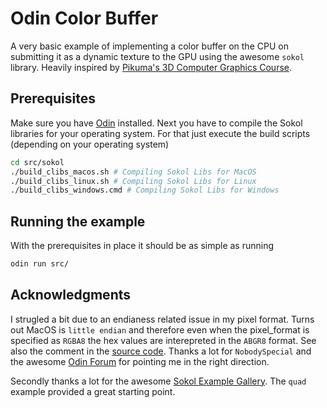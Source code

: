 # Odin Color Buffer

A very basic example of implementing a color buffer on the CPU on submitting it as a dynamic texture to the GPU using the awesome `sokol` library. Heavily inspired by [Pikuma's 3D Computer Graphics Course](https://pikuma.com/courses/learn-3d-computer-graphics-programming).

## Prerequisites 
Make sure you have [Odin](https://odin-lang.org/) installed. Next you have to compile the Sokol libraries for your operating system. For that just execute the build scripts (depending on your operating system)

```bash
cd src/sokol
./build_clibs_macos.sh # Compiling Sokol Libs for MacOS
./build_clibs_linux.sh # Compiling Sokol Libs for Linux 
./build_clibs_windows.cmd # Compiling Sokol Libs for Windows 
```

## Running the example
With the prerequisites in place it should be as simple as running

```bash
odin run src/
```

## Acknowledgments
I strugled a bit due to an endianess related issue in my pixel format. Turns out MacOS is `little endian` and therefore even when the pixel_format is specified as `RGBA8` the hex values are interepreted in the `ABGR8` format. See also the comment in the [source code](https://github.com/floooh/sokol/blob/2c6fc7470e9b9121a178e6e68c55f2f06fac4647/sokol_app.h#L898). Thanks a lot for `NobodySpecial` and the awesome [Odin Forum](https://forum.odin-lang.org/t/rendering-pixel-buffer-with-sokol-to-screen/402/3) for pointing me in the right direction.

Secondly thanks a lot for the awesome [Sokol Example Gallery](https://floooh.github.io/sokol-html5/index.html). The `quad` example provided a great starting point.

